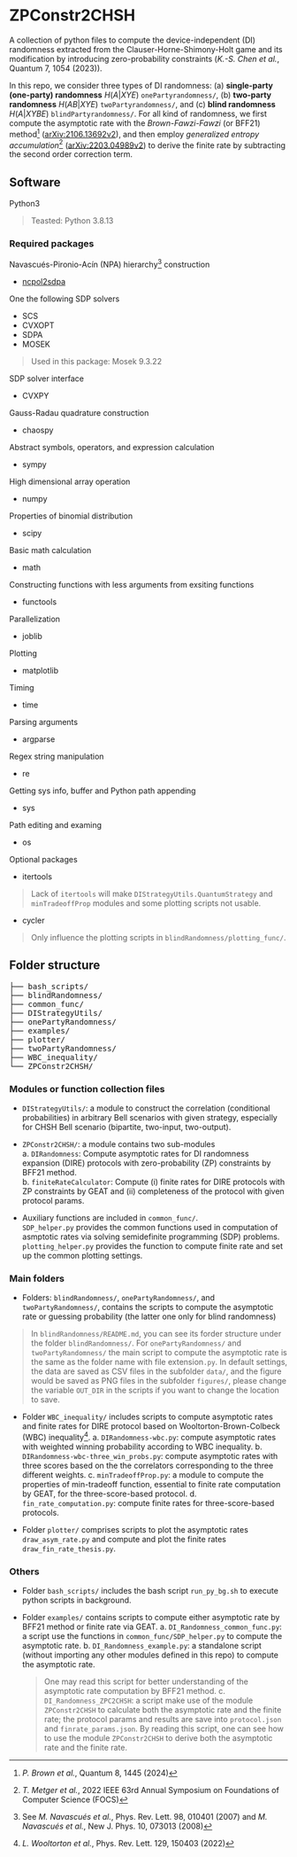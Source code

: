# ZPConstr2CHSH

A collection of python files to compute the device-independent (DI) randomness extracted from the Clauser-Horne-Shimony-Holt game and its modification by introducing zero-probability constraints (*K.-S. Chen et al.*, Quantum 7, 1054 (2023)).

In this repo, we consider three types of DI randomness: (a) **single-party (one-party) randomness** $H(A|XYE)$ `onePartyrandomness/`, (b) **two-party randomness** $H(AB|XYE)$ `twoPartyrandomness/`, and (c) **blind randomness** $H(A|XYBE)$ `blindPartyrandomness/`. For all kind of randomness, we first compute the asymptotic rate with the *Brown-Fawzi-Fawzi* (or BFF21) method[^1] ([arXiv:2106.13692v2](https://arxiv.org/abs/2106.13692)), and then employ *generalized entropy accumulation*[^2] ([arXiv:2203.04989v2](https://arxiv.org/abs/2203.04989)) to derive the finite rate by subtracting the second order correction term.

[^1]: *P. Brown et al.*, Quantum 8, 1445 (2024)
[^2]: *T. Metger et al.*, 2022 IEEE 63rd Annual Symposium on Foundations of Computer Science (FOCS)

## Software
Python3
> Teasted: Python 3.8.13

### Required packages

Navascués-Pironio-Acín (NPA) hierarchy[^3] construction
- [ncpol2sdpa](https://github.com/peterjbrown519/ncpol2sdpa)

One the following SDP solvers
- SCS
- CVXOPT
- SDPA
- MOSEK
> Used in this package: Mosek 9.3.22

SDP solver interface
- CVXPY

Gauss-Radau quadrature construction
- chaospy

Abstract symbols, operators, and expression calculation
- sympy

High dimensional array operation
- numpy

Properties of binomial distribution
- scipy

Basic math calculation
- math

Constructing functions with less arguments from exsiting functions
- functools

Parallelization
- joblib

Plotting
- matplotlib

Timing
- time

Parsing arguments
- argparse

Regex string manipulation
- re

Getting sys info, buffer and Python path appending
- sys

Path editing and examing
- os

Optional packages
- itertools
> Lack of `itertools` will make `DIStrategyUtils.QuantumStrategy` and `minTradeoffProp` modules and some plotting scripts not usable.
- cycler
> Only influence the plotting scripts in `blindRandomness/plotting_func/`.

[^3]: See *M. Navascués et al.*, Phys. Rev. Lett. 98, 010401 (2007) and *M. Navascués et al.*, New J. Phys. 10, 073013 (2008)

## Folder structure
<pre>
├── bash_scripts/
├── blindRandomness/
├── common_func/
├── DIStrategyUtils/
├── onePartyRandomness/
├── examples/
├── plotter/
├── twoPartyRandomness/
├── WBC_inequality/ 
└── ZPConstr2CHSH/
</pre>

### Modules or function collection files

- `DIStrategyUtils/`: a module to construct the correlation (conditional probabilities) in arbitrary Bell scenarios with given strategy, especially for CHSH Bell scenario (bipartite, two-input, two-output).

- `ZPConstr2CHSH/`: a module contains two sub-modules \
    a. `DIRandomness`: Compute asymptotic rates for DI randomness expansion (DIRE) protocols with zero-probability (ZP) constraints by BFF21 method.\
    b. `finiteRateCalculator`: Compute (i) finite rates for DIRE protocols with ZP constraints by GEAT and (ii) completeness of the protocol with given protocol params.

- Auxiliary functions are included in `common_func/`. \
`SDP_helper.py` provides the common functions used in computation of asmptotic rates via solving semidefinite programming (SDP) problems. \
`plotting_helper.py` provides the function to compute finite rate and set up the common plotting settings.

### Main folders
- Folders: `blindRandomness/`, `onePartyRandomness/`, and `twoPartyRandomness/`, contains the scripts to compute the asymptotic rate or guessing probability (the latter one only for blind randomness)
> In `blindRandomness/README.md`, you can see its forder structure under the folder `blindRandomness/`. For `onePartyRandomness/` and `twoPartyRandomness/` the main script to compute the asymptotic rate is the same as the folder name with file extension`.py`. In default settings, the data are saved as CSV files in the subfolder `data/`, and the figure would be saved as PNG files in the subfolder `figures/`, please change the variable `OUT_DIR` in the scripts if you want to change the location to save.

- Folder `WBC_inequality/` includes scripts to compute asymptotic rates and finite rates for DIRE protocol based on Wooltorton-Brown-Colbeck (WBC) inequality[^4].
    a. `DIRandomness-wbc.py`: compute asymptotic rates with weighted winning probability according to WBC inequality.
    b. `DIRandomness-wbc-three_win_probs.py`: compute asymptotic rates with three scores based on the the correlators corresponding to the three different weights.
    c. `minTradeoffProp.py`: a module to compute the properties of min-tradeoff function, essential to finite rate computation by GEAT, for the three-score-based protocol.
    d. `fin_rate_computation.py`: compute finite rates for three-score-based protocols.

- Folder `plotter/` comprises scripts to plot the asymptotic rates `draw_asym_rate.py` and compute and plot the finite rates `draw_fin_rate_thesis.py`.

[^4]: *L. Wooltorton et al.*, Phys. Rev. Lett. 129, 150403 (2022)

### Others

- Folder `bash_scripts/` includes the bash script `run_py_bg.sh` to execute python scripts in background.

- Folder `examples/` contains scripts to compute either asymptotic rate by BFF21 method or finite rate via GEAT.
    a. `DI_Randomness_common_func.py`: a script use the functions in `common_func/SDP_helper.py` to compute the asymptotic rate.
    b. `DI_Randomness_example.py`: a standalone script (without importing any other modules defined in this repo) to compute the asymptotic rate.
    > One may read this script for better understanding of the asymptotic rate computation by BFF21 method.
    c. `DI_Randomness_ZPC2CHSH`: a script make use of the module `ZPConstr2CHSH` to calculate both the asymptotic rate and the finite rate; the protocol params and results are save into `protocol.json` and `finrate_params.json`.
    > By reading this script, one can see how to use the module `ZPConstr2CHSH` to derive both the asymptotic rate and the finite rate.

